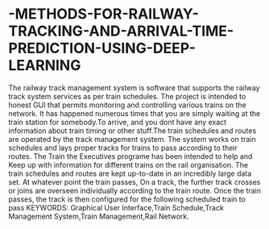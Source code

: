 # -METHODS-FOR-RAILWAY-TRACKING-AND-ARRIVAL-TIME-PREDICTION-USING-DEEP-LEARNING
The railway track management system is software that supports the railway track
system services as per train schedules. The project is intended to honest GUI that
permits monitoring and controlling various trains on the network. It has happened
numerous times that you are simply waiting at the train station for somebody.To
arrive, and you dont have any exact information about train timing or other stuff.The
train schedules and routes are operated by the track management system. The system
works on train schedules and lays proper tracks for trains to pass according to their
routes. The Train the Executives programe has been intended to help and Keep up
with information for different trains on the rail organisation. The train schedules
and routes are kept up-to-date in an incredibly large data set. At whatever point the
train passes, On a track, the further track crosses or joins are overseen individually
according to the train route. Once the train passes, the track is then configured for
the following scheduled train to pass
KEYWORDS: Graphical User Interface,Train Schedule,Track Management System,Train
Management,Rail Network.
